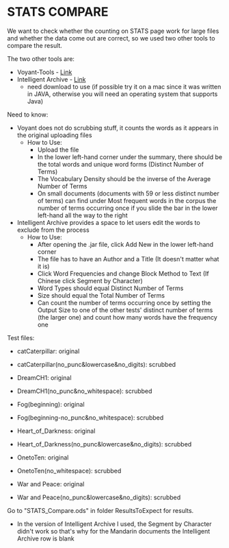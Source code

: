 # STATS COMPARE

We want to check whether the counting on STATS page work for large files and whether the data come out are correct, so we used two other tools to compare the result.

The two other tools are: 
- Voyant-Tools - [Link](https://voyant-tools.org/)
- Intelligent Archive - [Link](https://www.newcastle.edu.au/research-and-innovation/centre/education-arts/cllc/intelligent-archive)
    - need download to use (if possible try it on a mac since it was written in JAVA, otherwise you will need an operating system that supports Java)

Need to know:
- Voyant does not do scrubbing stuff, it counts the words as it appears in the original uploading files
    - How to Use:
        - Upload the file
        - In the lower left-hand corner under the summary, there should be the total words and unique word forms (Distinct Number of Terms)
        - The Vocabulary Density should be the inverse of the Average Number of Terms
        - On small documents (documents with 59 or less distinct number of terms) can find under Most frequent words in the corpus the number of terms occurring once if you slide the bar in the lower left-hand all the way to the right
- Intelligent Archive provides a space to let users edit the words to exclude from the process
    - How to Use:
        - After opening the .jar file, click Add New in the lower left-hand corner
        - The file has to have an Author and a Title (It doesn't matter what it is)
        - Click Word Frequencies and change Block Method to Text (If Chinese click Segment by Character)
        - Word Types should equal Distinct Number of Terms
        - Size should equal the Total Number of Terms
        - Can count the number of terms occurring once by setting the Output Size to one of the other tests' distinct number of terms (the larger one) and count how many words have the frequency one

Test files:
- catCaterpillar: original
- catCaterpillar(no_punc&lowercase&no_digits): scrubbed

- DreamCH1: original
- DreamCH1(no_punc&no_whitespace): scrubbed

- Fog(beginning): original
- Fog(beginning-no_punc&no_whitespace): scrubbed

- Heart_of_Darkness: original
- Heart_of_Darkness(no_punc&lowercase&no_digits): scrubbed

- OnetoTen: original
- OnetoTen(no_whitespace): scrubbed

- War and Peace: original
- War and Peace(no_punc&lowercase&no_digits): scrubbed

Go to "STATS_Compare.ods" in folder ResultsToExpect for results.
- In the version of Intelligent Archive I used, the Segment by Character didn't work so that's why for the Mandarin documents the Intelligent Archive row is blank




